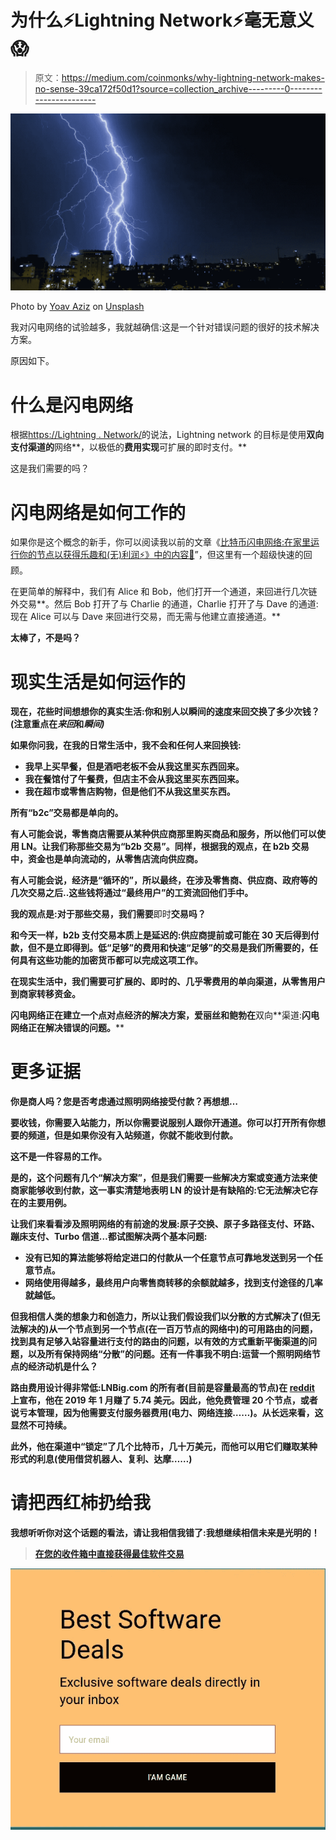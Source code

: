# 为什么⚡Lightning Network⚡毫无意义😱

> 原文：<https://medium.com/coinmonks/why-lightning-network-makes-no-sense-39ca172f50d1?source=collection_archive---------0----------------------->

![](img/7cd4348845d33c3047883c8fe016c037.png)

Photo by [Yoav Aziz](https://unsplash.com/photos/Cnnv8oJ9YCU?utm_source=unsplash&utm_medium=referral&utm_content=creditCopyText) on [Unsplash](https://unsplash.com/search/photos/lightning?utm_source=unsplash&utm_medium=referral&utm_content=creditCopyText)

我对闪电网络的试验越多，我就越确信:这是一个针对错误问题的很好的技术解决方案。

原因如下。

# 什么是闪电网络

根据[https://Lightning . Network/](https://lightning.network/)的说法，Lightning network 的目标是使用**双向支付渠道的**网络**，以极低的**费用实现**可扩展的即时支付。**

这是我们需要的吗？

# 闪电网络是如何工作的

如果你是这个概念的新手，你可以阅读我以前的文章《[比特币闪电网络:在家里运行你的节点以获得乐趣和(无)利润⚡》中的内容🤑](/coinmonks/bitcoin-lightning-network-run-your-node-at-home-for-fun-and-no-profit-da5b61be2ba9)”，但这里有一个超级快速的回顾。

在更简单的解释中，我们有 Alice 和 Bob，他们打开一个通道，来回进行几次链外交易**。然后 Bob 打开了与 Charlie 的通道，Charlie 打开了与 Dave 的通道:现在 Alice 可以与 Dave 来回进行交易，而无需与他建立直接通道。**

**太棒了，不是吗？**

# **现实生活是如何运作的**

**现在，花些时间想想你的真实生活:你和别人以瞬间的速度来回交换了多少次钱？(注意重点在*来回*和*瞬间)***

**如果你问我，在我的日常生活中，我不会和任何人来回换钱:**

*   **我早上买早餐，但是酒吧老板不会从我这里买东西回来。**
*   **我在餐馆付了午餐费，但店主不会从我这里买东西回来。**
*   **我在超市或零售店购物，但是他们不从我这里买东西。**

**所有“b2c”交易都是单向的。**

**有人可能会说，零售商店需要从某种供应商那里购买商品和服务，所以他们可以使用 LN。让我们称那些交易为“b2b 交易”。同样，根据我的观点，在 b2b 交易中，资金也是单向流动的，从零售店流向供应商。**

**有人可能会说，经济是“循环的”，所以最终，在涉及零售商、供应商、政府等的几次交易之后..这些钱将通过“最终用户”的工资流回他们手中。**

**我的观点是:对于那些交易，我们需要**即时**交易吗？**

**和今天一样，b2b 支付交易本质上是延迟的:供应商提前或可能在 30 天后得到付款，但不是立即得到。低“足够”的费用和快速“足够”的交易是我们所需要的，任何具有这些功能的加密货币都可以完成这项工作。**

**在现实生活中，我们需要可扩展的、即时的、几乎零费用的单向渠道，从零售用户到商家转移资金。**

**闪电网络正在建立一个点对点经济的解决方案，爱丽丝和鲍勃在**双向**渠道:**闪电网络正在解决错误的问题。****

# **更多证据**

**你是商人吗？您是否考虑通过照明网络接受付款？再想想…**

**要收钱，你需要入站能力，所以你需要说服别人跟你开通道。你可以打开所有你想要的频道，但是如果你没有入站频道，你就不能收到付款。**

**这不是一件容易的工作。**

**是的，这个问题有几个“解决方案”，但是我们需要一些解决方案或变通方法来使商家能够收到付款，这一事实清楚地表明 LN 的设计是有缺陷的:**它无法解决它存在的主要用例。****

**让我们来看看涉及照明网络的有前途的发展:原子交换、原子多路径支付、环路、蹦床支付、Turbo 信道…都试图解决两个基本问题:**

*   **没有已知的算法能够将给定进口的付款从一个任意节点可靠地发送到另一个任意节点。**
*   **网络使用得越多，最终用户向零售商转移的余额就越多，找到支付途径的几率就越低。**

**但我相信人类的想象力和创造力，所以让我们假设我们以分散的方式解决了(但无法解决的)从一个节点到另一个节点(在一百万节点的网络中)的可用路由的问题，找到具有足够入站容量进行支付的路由的问题，以有效的方式重新平衡渠道的问题，以及所有保持网络“分散”的问题。还有一件事我不明白:**运营一个照明网络节点的经济动机是什么？****

**路由费用设计得非常低:LNBig.com 的所有者(目前是容量最高的节点)在 [reddit](https://www.reddit.com/r/Bitcoin/comments/al2wok/the_lnbig_network_earned_from_29_december_2018_to/) 上宣布，他在 2019 年 1 月赚了 5.74 美元。因此，他免费管理 20 个节点，或者说亏本管理，因为他需要支付服务器费用(电力、网络连接……)。从长远来看，这显然不可持续。**

**此外，他在渠道中“锁定”了几个比特币，**几十万**美元，而他可以用它们赚取某种形式的利息(使用借贷机器人、复利、达摩……)**

# **请把西红柿扔给我**

**我想听听你对这个话题的看法，请让我相信我错了:我想继续相信未来是光明的！**

> **[在您的收件箱中直接获得最佳软件交易](https://coincodecap.com/?utm_source=coinmonks)**

**[![](img/7c0b3dfdcbfea594cc0ae7d4f9bf6fcb.png)](https://coincodecap.com/?utm_source=coinmonks)**